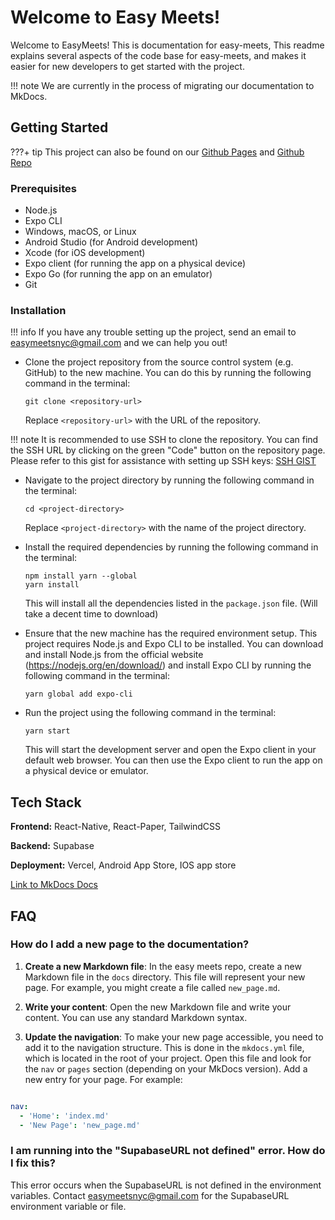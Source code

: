 # Welcome to Easy Meets!

Welcome to EasyMeets! This is  documentation for easy-meets,
This readme explains several aspects of the code base for easy-meets, and makes it easier for 
new developers to get started with the project.

!!! note
    We are currently in the process of migrating our documentation to MkDocs.

## Getting Started

???+ tip
    This project can also be found on our [Github Pages](https://easy-meets.github.io/easy-meets-docs/)
    and [Github Repo](https://github.com/easymeets/easymeets)

### Prerequisites

- Node.js
- Expo CLI
- Windows, macOS, or Linux
- Android Studio (for Android development)
- Xcode (for iOS development)
- Expo client (for running the app on a physical device)
- Expo Go (for running the app on an emulator)
- Git


### Installation

!!! info
    If you have any trouble setting up the project, send an email to easymeetsnyc@gmail.com and we can help you out! 

- Clone the project repository from the source control system (e.g. GitHub) to the new machine. You can do this by running the following command in the terminal:

   ```
   git clone <repository-url>
   ```

   Replace `<repository-url>` with the URL of the repository.

!!! note
      It is recommended to use SSH to clone the repository. You can find the SSH URL by clicking on the green "Code" button on the repository page.
      Please refer to this gist for assistance with setting up SSH keys: [SSH GIST](https://gist.github.com/cybersamx/1ad243b47cb0ac6734d2)

- Navigate to the project directory by running the following command in the terminal:

   ```
   cd <project-directory>
   ```

   Replace `<project-directory>` with the name of the project directory.

- Install the required dependencies by running the following command in the terminal:

   ```
   npm install yarn --global
   yarn install
   ```

   This will install all the dependencies listed in the `package.json` file. (Will take a decent time to download)

- Ensure that the new machine has the required environment setup. This project requires Node.js and Expo CLI to be installed. You can download and install Node.js from the official website (https://nodejs.org/en/download/) and install Expo CLI by running the following command in the terminal:

   ```
   yarn global add expo-cli
   ```

- Run the project using the following command in the terminal:

   ```
   yarn start
   ```

   This will start the development server and open the Expo client in your default web browser. You can then use the Expo client to run the app on a physical device or emulator.


## Tech Stack

**Frontend:** React-Native, React-Paper, TailwindCSS

**Backend:** Supabase

**Deployment:** Vercel, Android App Store, IOS app store


[Link to MkDocs Docs](https://squidfunk.github.io/mkdocs-material/reference/code-blocks/)


## FAQ

### How do I add a new page to the documentation?

1. **Create a new Markdown file**: In the easy meets repo, create a new Markdown file in the `docs` directory. This file will represent your new page. For example, you might create a file called `new_page.md`.

2. **Write your content**: Open the new Markdown file and write your content. You can use any standard Markdown syntax.

3. **Update the navigation**: To make your new page accessible, you need to add it to the navigation structure. This is done in the `mkdocs.yml` file, which is located in the root of your project. Open this file and look for the `nav` or `pages` section (depending on your MkDocs version). Add a new entry for your page. For example:

```yaml

nav:
  - 'Home': 'index.md'
  - 'New Page': 'new_page.md'

```

### I am running into the "SupabaseURL not defined" error. How do I fix this?

This error occurs when the SupabaseURL is not defined in the environment variables. Contact easymeetsnyc@gmail.com for the SupabaseURL environment variable or file.
